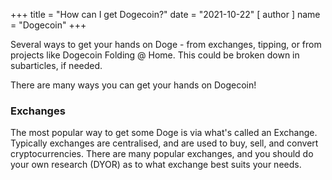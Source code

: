 +++
title = "How can I get Dogecoin?"
date = "2021-10-22"
[ author ]
  name = "Dogecoin"
+++
 
Several ways to get your hands on Doge - from exchanges, tipping, or from projects like Dogecoin Folding @ Home. This could be broken down in subarticles, if needed. 

There are many ways you can get your hands on Dogecoin! 

### Exchanges 

The most popular way to get some Doge is via what's called an Exchange. Typically exchanges are centralised, and are used to buy, sell, and convert cryptocurrencies. There are many popular exchanges, and you should do your own research (DYOR) as to what exchange best suits your needs. 